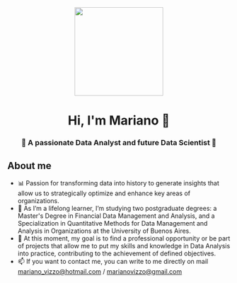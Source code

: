 <div id="header" align="center">
    <img src="https://media.giphy.com/media/v1.Y2lkPTc5MGI3NjExNjh6d2xkd21mdDY5c2pvNWd2d2diMDMyM3E0MG5mY3ZwdTRiaDB3YiZlcD12MV9pbnRlcm5hbF9naWZfYnlfaWQmY3Q9Zw/3oKIPEqDGUULpEU0aQ/giphy.gif" width="200" />
    <h1 align="center">Hi, I'm Mariano 👋 </h1>
    <h3 align="center"> 🚀 A passionate Data Analyst and future Data Scientist  🚀 </h3>
</div>


## About me

- 📊 Passion for transforming data into history to generate insights that allow us to strategically optimize and enhance key areas of organizations.
- 📗 As I’m a lifelong learner, I’m studying two postgraduate degrees: a Master's Degree in Financial Data Management and Analysis, and a Specialization in Quantitative Methods for Data Management and Analysis in Organizations at the University of Buenos Aires.
- 🔎 At this moment, my goal is to find a professional opportunity or be part of projects that allow me to put my skills and knowledge in Data Analysis into practice, contributing to the achievement of defined objectives.
- 📫 If you want to contact me, you can write to me directly on mail mariano_vizzo@hotmail.com / marianovizzo@gmail.com
<br>

